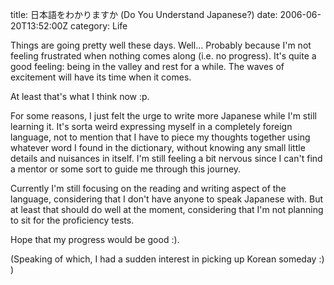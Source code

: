 title: 日本語をわかりますか (Do You Understand Japanese?)
date: 2006-06-20T13:52:00Z
category: Life

Things are going pretty well these days. Well… Probably because I'm not feeling frustrated when nothing comes along (i.e. no progress). It's quite a good feeling: being in the valley and rest for a while. The waves of excitement will have its time when it comes.

At least that's what I think now :p.

For some reasons, I just felt the urge to write more Japanese while I'm still learning it. It's sorta weird expressing myself in a completely foreign language, not to mention that I have to piece my thoughts together using whatever word I found in the dictionary, without knowing any small little details and nuisances in itself. I'm still feeling a bit nervous since I can't find a mentor or some sort to guide me through this journey.

Currently I'm still focusing on the reading and writing aspect of the language, considering that I don't have anyone to speak Japanese with. But at least that should do well at the moment, considering that I'm not planning to sit for the proficiency tests.

Hope that my progress would be good :).

(Speaking of which, I had a sudden interest in picking up Korean someday :) )
